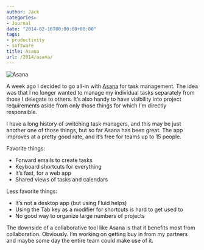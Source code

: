 ```yaml
---
author: Jack
categories:
- Journal
date: "2014-02-16T00:00:00+00:00"
tags:
- productivity
- software
title: Asana
url: /2014/asana/
---
```


<aside> <img src="/img/2014/asana-logo.png" alt="Asana" class="postimage" />
  
</aside> 

A week ago I decided to go all-in with [Asana][1] for task management. The idea was that I no longer wanted to manage my individual tasks separately from those I delegate to others. It&#x2019;s also handy to have visibility into project requirements aside from only those things for which I&#x2019;m directly responsible.

I have a long history of switching task managers, and this may be just another one of those things, but so far Asana has been great. The app improves at a pretty good rate, and it&#x2019;s free for teams up to 15 people. 

Favorite things:

  * Forward emails to create tasks
  * Keyboard shortcuts for everything
  * It&#x2019;s fast, for a web app
  * Shared views of tasks and calendars

Less favorite things:

  * It&#x2019;s not a desktop app (but using Fluid helps)
  * Using the Tab key as a modifier for shortcuts is hard to get used to
  * No good way to organize large numbers of projects

The downside of a collaborative tool like Asana is that it benefits most from collaboration. Obviously. I&#x2019;m working on getting buy in from my partners and maybe some day the entire team could make use of it.

 [1]: https://asana.com